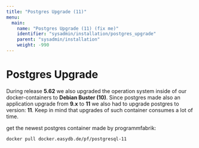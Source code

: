 ```yaml
---
title: "Postgres Upgrade (11)"
menu:
  main:
    name: "Postgres Upgrade (11) (fix me)"
    identifier: "sysadmin/installation/postgres_upgrade"
    parent: "sysadmin/installation"
    weight: -990
---
```


# Postgres Upgrade

During release **5.62** we also upgraded the operation system inside of our docker-containers to **Debian Buster (10)**. Since postgres made also an application upgrade from **9.x** to **11** we also had to upgrade postgres to version: **11**. Keep in mind that upgrades of such container consumes a lot of time.

get the newest postgres container made by programmfabrik:
```bash
docker pull docker.easydb.de/pf/postgresql-11
```